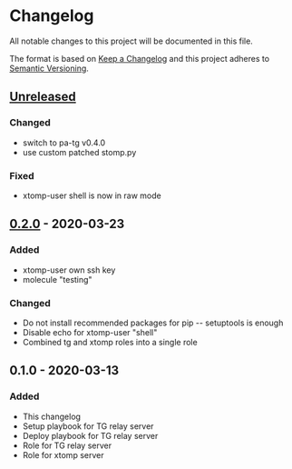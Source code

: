 # Changelog
All notable changes to this project will be documented in this file.

The format is based on [Keep a Changelog](http://keepachangelog.com/en/1.0.0/)
and this project adheres to [Semantic Versioning](http://semver.org/spec/v2.0.0.html).

## [Unreleased]
### Changed
- switch to pa-tg v0.4.0
- use custom patched stomp.py
### Fixed
- xtomp-user shell is now in raw mode

## [0.2.0] - 2020-03-23
### Added
- xtomp-user own ssh key
- molecule "testing"
### Changed
- Do not install recommended packages for pip -- setuptools is enough
- Disable echo for xtomp-user "shell"
- Combined tg and xtomp roles into a single role

## 0.1.0 - 2020-03-13
### Added
- This changelog
- Setup playbook for TG relay server
- Deploy playbook for TG relay server
- Role for TG relay server
- Role for xtomp server

[Unreleased]: https://gitlab.com/personal-assistant-bot/pa-control/compare/v0.2.0...master
[0.2.0]: https://gitlab.com/personal-assistant-bot/pa-control/compare/v0.1.0...v0.2.0
